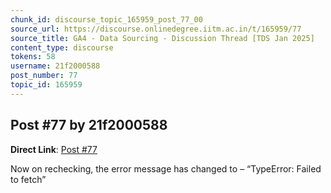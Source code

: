 ```yaml
---
chunk_id: discourse_topic_165959_post_77_00
source_url: https://discourse.onlinedegree.iitm.ac.in/t/165959/77
source_title: GA4 - Data Sourcing - Discussion Thread [TDS Jan 2025]
content_type: discourse
tokens: 58
username: 21f2000588
post_number: 77
topic_id: 165959
---
```


## Post #77 by 21f2000588

**Direct Link**: [Post #77](https://discourse.onlinedegree.iitm.ac.in/t/165959/77)

Now on rechecking, the error message has changed to – “TypeError: Failed to fetch”
